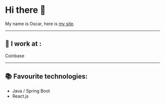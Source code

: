 # Hi there 👋

My name is Oscar, here is [my site](https://www.findbugs.life/).

--- 


## 🚀 I work at : 

Coinbase 

--- 

## 📚 Favourite technologies: 

- Java / Spring Boot
- React.js

